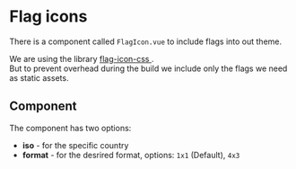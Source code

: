 # Flag icons

There is a component called `FlagIcon.vue` to include flags into out theme.

We are using the library [flag-icon-css
](https://github.com/lipis/flag-icon-css).  
But to prevent overhead during the build we include only the flags we need as static assets.

## Component

The component has two options:

* **iso** - for the specific country
* **format** - for the desrired format, options: `1x1` (Default), `4x3`
